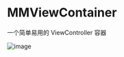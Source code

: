 # MMViewContainer
一个简单易用的 ViewController 容器

![image](https://github.com/moyazi/MMViewContainer/Demo/Demo/demo-screenshot1.jpg)


